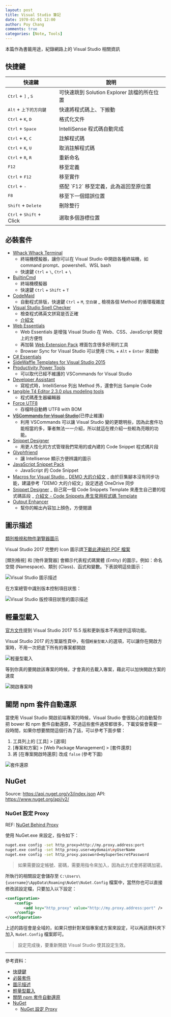 ```yaml
---
layout: post
title: Visual Studio 筆記
date: 1970-01-01 12:00
author: Poy Chang
comments: true
categories: [Note, Tools]
---
```


本篇作為書籤用途，紀錄網路上的 Visual Studio 相關資訊

## 快捷鍵

<table class="table table-striped">
<thead>
  <tr>
    <th>快速鍵</th>
    <th>說明</th>
  </tr>
</thead>
<tbody>
  <tr>
    <td><kbd>Ctrl</kbd> + <kbd>]</kbd> , <kbd>S</kbd></td>
    <td>可快速跳到 Solution Explorer 該檔的所在位置</td>
  </tr>
  <tr>
    <td><kbd>Alt</kbd> + <kbd>上下的方向鍵</kbd></td>
    <td>快速將程式碼上、下搬動</td>
  </tr>
  <tr>
    <td><kbd>Ctrl</kbd> + <kbd>K</kbd>, <kbd>D</kbd></td>
    <td>格式化文件</td>
  </tr>
  <tr>
    <td><kbd>Ctrl</kbd> + <kbd>Space</kbd></td>
    <td>IntelliSense 程式碼自動完成</td>
  </tr>
  <tr>
    <td><kbd>Ctrl</kbd> + <kbd>K</kbd>, <kbd>C</kbd></td>
    <td>註解程式碼</td>
  </tr>
  <tr>
    <td><kbd>Ctrl</kbd> + <kbd>K</kbd>, <kbd>U</kbd></td>
    <td>取消註解程式碼</td>
  </tr>
  <tr>
    <td><kbd>Ctrl</kbd> + <kbd>R</kbd>, <kbd>R</kbd></td>
    <td>重新命名</td>
  </tr>
  <tr>
    <td><kbd>F12</kbd></td>
    <td>移至定義</td>
  </tr>
  <tr>
    <td><kbd>Ctrl</kbd> + <kbd>F12</kbd></td>
    <td>移至實作</td>
  </tr>
  <tr>
    <td><kbd>Ctrl</kbd> + <kbd>-</kbd></td>
    <td>搭配 `F12` 移至定義，此為返回至原位置</td>
  </tr>
  <tr>
    <td><kbd>F8</kbd></td>
    <td>移至下一個錯誤位置</td>
  </tr>
  <tr>
    <td><kbd>Shift</kbd> + <kbd>Delete</kbd></td>
    <td>刪除整行</td>
  </tr>
  <tr>
    <td><kbd>Ctrl</kbd> + <kbd>Shift</kbd> + Click</td>
    <td>選取多個游標位置</td>
  </tr>
</tbody>
</table>

## 必裝套件

- [Whack Whack Terminal](https://marketplace.visualstudio.com/items?itemName=DanielGriffen.WhackWhackTerminal)
  - 終端機模擬器，讓你可以在 Visual Studio 中開啟各種終端機，如 command prompt、powershell、WSL bash
  - 快速鍵 `Ctrl` + `\`, `Ctrl` + `\`
- [BuiltinCmd](https://marketplace.visualstudio.com/items?itemName=lkytal.BuiltinCmd)
  - 終端機模擬器
  - 快速鍵 `Ctrl` + `Shift` + `T`
- [CodeMaid](https://marketplace.visualstudio.com/items?itemName=SteveCadwallader.CodeMaid)
  - 自動程式排版，快速鍵 `Ctrl` + `M`, `空白鍵`
  _ 檢視各個 Method 的循環複雜度
- [Visual Studio Spell Checker](https://marketplace.visualstudio.com/items?itemName=EWoodruff.VisualStudioSpellCheckerVS2017andLater)
  - 檢查程式碼英文拼寫是否正確
  - [介紹文](https://poychang.github.io/visual-studio-spell-checker/)
- [Web Essentials](http://vswebessentials.com/)
  - Web Essentials 是增強 Visual Studio 在 Web、CSS、JavaScript 開發上的方便性
  - 再加裝 [Web Extension Pack](https://visualstudiogallery.msdn.microsoft.com/f3b504c6-0095-42f1-a989-51d5fc2a8459?SRC=Home) 裡面包含很多好用的工具
  - Browser Sync for Visual Studio 可以使用 `CTRL` + `Alt` + `Enter` 來啟動
- [C# Essentials](https://visualstudiogallery.msdn.microsoft.com/a4445ad0-f97c-41f9-a148-eae225dcc8a5)
- [SideWaffle Templates for Visual Studio 2015](http://sidewaffle.com/)
- [Productivity Power Tools](https://visualstudiogallery.msdn.microsoft.com/d0d33361-18e2-46c0-8ff2-4adea1e34fef)
  - 可以取代已經不維護的 VSCommands for Visual Studio
- [Developer Assistant](https://visualstudiogallery.msdn.microsoft.com/a1166718-a2d9-4a48-a5fd-504ff4ad1b65)
  - 寫程式時，IntelliSense 列出 Method 外，還會列出 Sample Code
- [tangible T4 Editor 2.3.0 plus modeling tools](http://t4-editor.tangible-engineering.com/T4-Editor-Visual-T4-Editing.html)
  - 程式碼產生器編輯器
- [Force UTF8](https://visualstudiogallery.msdn.microsoft.com/d94a3ad9-0549-4641-89b7-d858407bd6e9)
  - 存檔時自動轉 UTF8 with BOM
- ~~[VSCommands for Visual Studio](http://vscommands.squaredinfinity.com/)~~(已停止維護)
  - 利用 VSCommands 可以讓 Visual Studio 變的更聰明些，因為此套件功能相當的多，筆者無法一一介紹，所以就這在裡介紹一些較為亮眼的功能。
- [Snippet Designer](https://github.com/mmanela/SnippetDesigner)
  - 用更人性化的方式管理我們常用的或內建的 Code Snippet 程式碼片段
- [Glyphfriend](https://visualstudiogallery.msdn.microsoft.com/5fd24afb-b3b2-4cec-9b03-1cfcec6123aa?SRC=Home)
  - 讓 Intellisense 顯示方便辨識的圖示
- [JavaScript Snippet Pack](https://visualstudiogallery.msdn.microsoft.com/423eb4a3-215f-4a8f-9287-1512618ffda3?SRC=Home)
  - JavaScript 的 Code Snippet
- [Macros for Visual Studio ](https://marketplace.visualstudio.com/items?itemName=VisualStudioPlatformTeam.MacrosforVisualStudio)
  _ [DEMO 大的介紹文](http://demo.tc/post/833#.WGomoFFb9cM.facebook)
  _ 由於巨集腳本沒有同步功能，建議參考「DEMO 大的介紹文」設定透過 OneDrive 同步
- [Snippet Designer](https://marketplace.visualstudio.com/items?itemName=vs-publisher-2795.SnippetDesigner)
  _ 自己寫一個 Code Snippets Template 來產生自己要的程式碼區段
  _ [介紹文 - Code Snippets 產生常用程式碼 Template](http://limitedcode.blogspot.tw/2015/10/visual-studio-code-snippetstemplate.html)
- [Output Enhancer](https://marketplace.visualstudio.com/items?itemName=NikolayBalakin.Outputenhancer)
  - 幫你的輸出內容加上顏色，方便閱讀

## 圖示描述

[類別檢視和物件瀏覽器圖示](https://msdn.microsoft.com/zh-tw/library/y47ychfe.aspx)

Visual Studio 2017 完整的 Icon 圖示請[下載此連結的 PDF 檔案](https://docs.microsoft.com/en-us/visualstudio/designers/the-visual-studio-image-library)

[類別檢視] 和 [物件瀏覽器] 會顯示代表程式碼實體 (Entity) 的圖示，例如：命名空間 (Namespace)、類別 (Class)、函式和變數。下表說明這些圖示：

![Visual Studio 圖示描述](http://i.imgur.com/GkxBvNG.jpg)

在方案總管中識別版本控制項目狀態：

![Visual Studio 版控項目狀態的圖示描述](https://i.imgur.com/Ghc8EmI.png)

## 輕量型載入

[官方文件](https://docs.microsoft.com/zh-tw/visualstudio/ide/optimize-visual-studio-startup-time)提到 Visual Studio 2017 15.5 版和更新版本不再提供這項功能。

Visual Studio 2017 的方案屬性頁中，有個`輕量型載入`的選項，可以讓你在開啟方案時，不用一次把底下所有的專案都開啟

![輕量型載入](http://i.imgur.com/kpWaP6S.png)

等到你真的要開啟該專案的時候，才會真的去載入專案，藉此可以加快開啟方案的速度

![開啟專案時](http://i.imgur.com/W6LATdB.png)

## 關閉 npm 套件自動還原

當使用 Visual Studio 開啟前端專案的時候，Visual Studio 會很貼心的自動幫你把 bower 和 npm 套件自動還原，不過這些套件通常都很多，下載安裝會需要一段時間，如果你想要關閉這個行為了話，可以參考下面步驟：

1. 工具列上的 [工具] > [選項]
2. [專案和方案] > [Web Package Management] > [套件還原]
3. 將 [在專案開啟時還原] 改成 `false` (參考下圖)

![套件還原](https://i.imgur.com/xRgrLqI.png)

## NuGet

Source: https://api.nuget.org/v3/index.json
API: https://www.nuget.org/api/v2/

### NuGet 設定 Proxy

REF: [NuGet Behind Proxy](https://stackoverflow.com/questions/9232160/nuget-behind-proxy)

使用 NuGet.exe 來設定，指令如下：

```bash
nuget.exe config -set http_proxy=http://my.proxy.address:port
nuget.exe config -set http_proxy.user=mydomain\myUserName
nuget.exe config -set http_proxy.password=mySuperSecretPassword
```

> 如果需要設定帳號、密碼，需要用指令來加入，因為此方式會將密碼加密。

所執行的相關設定會儲存至 `C:\Users\{username}\AppData\Roaming\NuGet\NuGet.Config` 檔案中，當然你也可以直接修改該設定檔，只要加入以下設定：

```xml
<configuration>
    <config>
        <add key="http_proxy" value="http://my.proxy.address:port" />
    </config>
</configuration>
```

上述的路徑會是全域的，如果只想針對某個專案或方案來設定，可以再該資料夾下加入 `NuGet.Config` 檔案即可。

> 設定完成後，要重新開啟 Visual Studio 使其設定生效。

---

參考資料：

- [快捷鍵](#%E5%BF%AB%E6%8D%B7%E9%8D%B5)
- [必裝套件](#%E5%BF%85%E8%A3%9D%E5%A5%97%E4%BB%B6)
- [圖示描述](#%E5%9C%96%E7%A4%BA%E6%8F%8F%E8%BF%B0)
- [輕量型載入](#%E8%BC%95%E9%87%8F%E5%9E%8B%E8%BC%89%E5%85%A5)
- [關閉 npm 套件自動還原](#%E9%97%9C%E9%96%89-npm-%E5%A5%97%E4%BB%B6%E8%87%AA%E5%8B%95%E9%82%84%E5%8E%9F)
- [NuGet](#nuget)
  - [NuGet 設定 Proxy](#nuget-%E8%A8%AD%E5%AE%9A-proxy)
